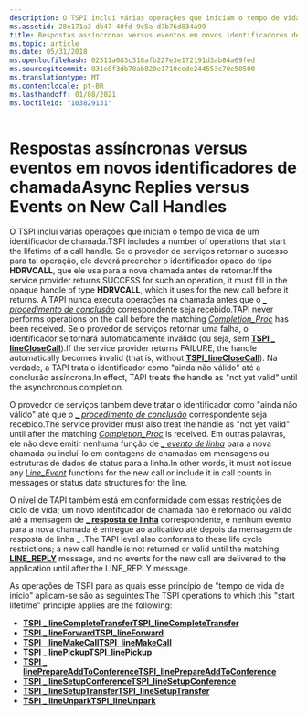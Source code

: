 ```yaml
---
description: O TSPI inclui várias operações que iniciam o tempo de vida de um identificador de chamada.
ms.assetid: 28e171a3-db47-40fd-9c5a-d7b76d834a99
title: Respostas assíncronas versus eventos em novos identificadores de chamada
ms.topic: article
ms.date: 05/31/2018
ms.openlocfilehash: 02511a083c318afb227e3e172191d3ab84a69fed
ms.sourcegitcommit: 831e8f3db78ab820e1710cede244553c70e50500
ms.translationtype: MT
ms.contentlocale: pt-BR
ms.lasthandoff: 01/08/2021
ms.locfileid: "103829131"
---
```

# <a name="async-replies-versus-events-on-new-call-handles"></a><span data-ttu-id="00999-103">Respostas assíncronas versus eventos em novos identificadores de chamada</span><span class="sxs-lookup"><span data-stu-id="00999-103">Async Replies versus Events on New Call Handles</span></span>

<span data-ttu-id="00999-104">O TSPI inclui várias operações que iniciam o tempo de vida de um identificador de chamada.</span><span class="sxs-lookup"><span data-stu-id="00999-104">TSPI includes a number of operations that start the lifetime of a call handle.</span></span> <span data-ttu-id="00999-105">Se o provedor de serviços retornar o sucesso para tal operação, ele deverá preencher o identificador opaco do tipo **HDRVCALL**, que ele usa para a nova chamada antes de retornar.</span><span class="sxs-lookup"><span data-stu-id="00999-105">If the service provider returns SUCCESS for such an operation, it must fill in the opaque handle of type **HDRVCALL**, which it uses for the new call before it returns.</span></span> <span data-ttu-id="00999-106">A TAPI nunca executa operações na chamada antes que o [*\_ procedimento de conclusão*](/windows/win32/api/tspi/nc-tspi-async_completion) correspondente seja recebido.</span><span class="sxs-lookup"><span data-stu-id="00999-106">TAPI never performs operations on the call before the matching [*Completion\_Proc*](/windows/win32/api/tspi/nc-tspi-async_completion) has been received.</span></span> <span data-ttu-id="00999-107">Se o provedor de serviços retornar uma falha, o identificador se tornará automaticamente inválido (ou seja, sem [**TSPI \_ lineCloseCall**](/windows/win32/api/tspi/nf-tspi-tspi_lineclosecall)).</span><span class="sxs-lookup"><span data-stu-id="00999-107">If the service provider returns FAILURE, the handle automatically becomes invalid (that is, without [**TSPI\_lineCloseCall**](/windows/win32/api/tspi/nf-tspi-tspi_lineclosecall)).</span></span> <span data-ttu-id="00999-108">Na verdade, a TAPI trata o identificador como "ainda não válido" até a conclusão assíncrona.</span><span class="sxs-lookup"><span data-stu-id="00999-108">In effect, TAPI treats the handle as "not yet valid" until the asynchronous completion.</span></span>

<span data-ttu-id="00999-109">O provedor de serviços também deve tratar o identificador como "ainda não válido" até que o [*\_ procedimento de conclusão*](/windows/win32/api/tspi/nc-tspi-async_completion) correspondente seja recebido.</span><span class="sxs-lookup"><span data-stu-id="00999-109">The service provider must also treat the handle as "not yet valid" until after the matching [*Completion\_Proc*](/windows/win32/api/tspi/nc-tspi-async_completion) is received.</span></span> <span data-ttu-id="00999-110">Em outras palavras, ele não deve emitir nenhuma função de [*\_ evento de linha*](/windows/win32/api/tspi/nc-tspi-lineevent) para a nova chamada ou incluí-lo em contagens de chamadas em mensagens ou estruturas de dados de status para a linha.</span><span class="sxs-lookup"><span data-stu-id="00999-110">In other words, it must not issue any [*Line\_Event*](/windows/win32/api/tspi/nc-tspi-lineevent) functions for the new call or include it in call counts in messages or status data structures for the line.</span></span>

<span data-ttu-id="00999-111">O nível de TAPI também está em conformidade com essas restrições de ciclo de vida; um novo identificador de chamada não é retornado ou válido até a mensagem de [**\_ resposta de linha**](./line-reply.md) correspondente, e nenhum evento para a nova chamada é entregue ao aplicativo até depois da mensagem de resposta de linha \_ .</span><span class="sxs-lookup"><span data-stu-id="00999-111">The TAPI level also conforms to these life cycle restrictions; a new call handle is not returned or valid until the matching [**LINE\_REPLY**](./line-reply.md) message, and no events for the new call are delivered to the application until after the LINE\_REPLY message.</span></span>

<span data-ttu-id="00999-112">As operações de TSPI para as quais esse princípio de "tempo de vida de início" aplicam-se são as seguintes:</span><span class="sxs-lookup"><span data-stu-id="00999-112">The TSPI operations to which this "start lifetime" principle applies are the following:</span></span>

-   [<span data-ttu-id="00999-113">**TSPI \_ lineCompleteTransfer**</span><span class="sxs-lookup"><span data-stu-id="00999-113">**TSPI\_lineCompleteTransfer**</span></span>](/windows/win32/api/tspi/nf-tspi-tspi_linecompletetransfer)
-   [<span data-ttu-id="00999-114">**TSPI \_ lineForward**</span><span class="sxs-lookup"><span data-stu-id="00999-114">**TSPI\_lineForward**</span></span>](/windows/win32/api/tspi/nf-tspi-tspi_lineforward)
-   [<span data-ttu-id="00999-115">**TSPI \_ lineMakeCall**</span><span class="sxs-lookup"><span data-stu-id="00999-115">**TSPI\_lineMakeCall**</span></span>](/windows/win32/api/tspi/nf-tspi-tspi_linemakecall)
-   [<span data-ttu-id="00999-116">**TSPI \_ linePickup**</span><span class="sxs-lookup"><span data-stu-id="00999-116">**TSPI\_linePickup**</span></span>](/windows/win32/api/tspi/nf-tspi-tspi_linepickup)
-   [<span data-ttu-id="00999-117">**TSPI \_ linePrepareAddToConference**</span><span class="sxs-lookup"><span data-stu-id="00999-117">**TSPI\_linePrepareAddToConference**</span></span>](/windows/win32/api/tspi/nf-tspi-tspi_lineprepareaddtoconference)
-   [<span data-ttu-id="00999-118">**TSPI \_ lineSetupConference**</span><span class="sxs-lookup"><span data-stu-id="00999-118">**TSPI\_lineSetupConference**</span></span>](/windows/win32/api/tspi/nf-tspi-tspi_linesetupconference)
-   [<span data-ttu-id="00999-119">**TSPI \_ lineSetupTransfer**</span><span class="sxs-lookup"><span data-stu-id="00999-119">**TSPI\_lineSetupTransfer**</span></span>](/windows/win32/api/tspi/nf-tspi-tspi_linesetuptransfer)
-   [<span data-ttu-id="00999-120">**TSPI \_ lineUnpark**</span><span class="sxs-lookup"><span data-stu-id="00999-120">**TSPI\_lineUnpark**</span></span>](/windows/win32/api/tspi/nf-tspi-tspi_lineunpark)

 

 
